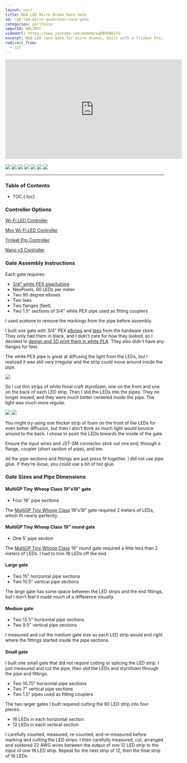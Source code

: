```yaml
---
layout: post
title: RGB LED Micro Drone Race Gate
id: rgb-led-micro-quadrotor-race-gate
categories: portfolio
imgurId: mOL28YC
videoUrl: https://www.youtube.com/embed/oqDBVKWO1fo
excerpt: RGB LED race gate for micro drones, built with a Trinket Pro, 60 NeoPixel strip, PEX pipe, and FastLED.
redirect_from:
  - /27
---
```


<div class="embed-responsive embed-responsive-16by9">
  <iframe class="embed-responsive-item" width="560" height="315" src="https://www.youtube.com/embed/BnhkVe6w-w4" frameborder="0" allowfullscreen></iframe>
</div>

<br />

<div class="row">
  <a href="https://i.imgur.com/LP60W0A" target="_blank"><img src="https://i.imgur.com/LP60W0A.jpg" class="col-sm-4 col-xs-12" /></a>
  <a href="https://i.imgur.com/KDue2cs.gif" target="_blank"><img src="https://i.imgur.com/KDue2cs.gif" class="col-sm-4 col-xs-12" /></a>
  <a href="https://i.imgur.com/mOL28YC" target="_blank"><img src="https://i.imgur.com/mOL28YC.gif" class="col-sm-4 col-xs-12" /></a>
  <a href="https://i.imgur.com/VLQ5fCV" target="_blank"><img src="https://i.imgur.com/VLQ5fCV.gif" class="col-sm-4 col-xs-12" /></a>
  <a href="https://i.imgur.com/WNybN7b.mp4" target="_blank"><img src="https://i.imgur.com/V9kHfCS.gif" class="col-sm-4 col-xs-12" /></a>
  <a href="https://i.imgur.com/M060Hxu.jpg" target="_blank"><img src="https://i.imgur.com/M060Hxu.jpg" class="col-sm-4 col-xs-12" /></a>
  <a href="https://i.imgur.com/HSkjbnz.jpg" target="_blank"><img src="https://i.imgur.com/HSkjbnz.jpg" class="col-sm-4 col-xs-12" /></a>
</div>

------

<h3>Table of Contents</h3>

- TOC
{:toc}

### Controller Options

[Wi-Fi LED Controller](https://www.evilgeniuslabs.org/wifi-led-controller)

[Mini Wi-Fi LED Controller](https://www.evilgeniuslabs.org/mini-wifi-led-controller)

[Trinket Pro Controller](https://www.evilgeniuslabs.org/trinket-pro-rgb-led-micro-quadrotor-race-gate)

[Nano v3 Controller](https://www.evilgeniuslabs.org/nano-v3-rgb-led-micro-quadrotor-race-gate)


### Gate Assembly Instructions

Each gate requires:

* [3/4" white PEX pipe/tubing](https://www.homedepot.com/p/Apollo-3-4-in-x-10-ft-White-PEX-Pipe-APPW1034/301541221)
* NeoPixels, 60 LEDs per meter
* Two 90 degree elbows
* Two tees
* Two flanges (feet)
* Two 1.5" sections of 3/4" white PEX pipe used as fitting couplers

I used acetone to remove the markings from the pipe before assembly.

I built one gate with 3/4" PEX [elbows](https://www.homedepot.com/p/Apollo-3-4-in-Plastic-PEX-Barb-90-Degree-Elbow-5-Pack-PXPAE345PK/301541108) and [tees](https://www.homedepot.com/p/Apollo-3-4-in-Plastic-PEX-Barb-Tee-5-Pack-PXPAT345PK/301541249) from the hardware store.  They only had them in black, and I didn't care for how they looked, so I decided to [design and 3D print them in white PLA](https://www.thingiverse.com/thing:3200653).  They also didn't have any flanges for feet.

The white PEX pipe is great at diffusing the light from the LEDs, but I realized it was still very irregular and the strip could move around inside the pipe.

<img src="https://i.imgur.com/TK1Mo66.jpg" class="img-responsive" />

So I cut thin strips of white floral craft styrofoam, one on the front and one on the back of each LED strip.  Then I slid the LEDs into the pipes.  They no longer moved, and they were much better centered inside the pipe.  The light was much more regular.

<img src="https://i.imgur.com/YtBD7k4.jpg" class="img-responsive" />

<img src="https://i.imgur.com/ojRlkRk.jpg" class="img-responsive" />

You might try using one thicker strip of foam on the front of the LEDs for even better diffusion, but then I don't think as much light would bounce around to the back.  I chose to point the LEDs towards the inside of the gate.

Ensure the input wires and JST-SM connector stick out one end, through a flange, coupler (short section of pipe), and tee.

All the pipe sections and fittings are just press fit together.  I did not use pipe glue.  If they're loose, you could use a bit of hot glue.

### Gate Sizes and Pipe Dimensions

#### MultiGP Tiny Whoop Class 19"x19" gate

- Four 19" pipe sections

The [MultiGP Tiny Whoop Class](https://www.multigp.com/class-specifications/) 19"x19" gate required 2 meters of LEDs, which fit nearly perfectly.

#### MultiGP Tiny Whoop Class 19" round gate

- One 5' pipe section

The [MultiGP Tiny Whoop Class](https://www.multigp.com/class-specifications/) 19" round gate required a little less than 2 meters of LEDs.  I had to trim 18 LEDs off the end.

#### Large gate

- Two 15" horizontal pipe sections
- Two 10.5" vertical pipe sections

The large gate has some space between the LED strips and the end fittings, but I don't feel it made much of a difference visually.

#### Medium gate

- Two 12.5" horizontal pipe sections
- Two 9.5" vertical pipe sections

I measured and cut the medium gate size so each LED strip would end right where the fittings started inside the pipe sections.

#### Small gate

I built one small gate that did not require cutting or splicing the LED strip.  I just measured and cut the pipe, then slid the LEDs and styrofoam through the pipe and fittings.

- Two 10.75" horizontal pipe sections
- Two 7" vertical pipe sections
- Two 1.5" pipes used as fitting couplers

The two larger gates I built required cutting the 60 LED strip into four pieces:

- 16 LEDs in each horizontal section
- 12 LEDs in each vertical section

I carefully counted, measured, re-counted, and re-measured before marking and cutting the LED strips.  I then carefully measured, cut, arranged and soldered 22 AWG wires between the output of one 12 LED strip to the input of one 16 LED strip.  Repeat for the next strip of 12, then the final strip of 16 LEDs.
